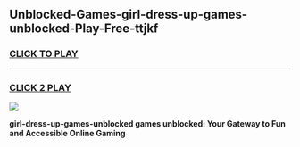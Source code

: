 
## Unblocked-Games-girl-dress-up-games-unblocked-Play-Free-ttjkf
<h3>
<a href="https://premium76.site?title=girl-dress-up-games-unblocked&ref=10A">CLICK TO PLAY</a></h3>
<hr>

<h3>
<a href="https://premium76.site?title=girl-dress-up-games-unblocked&ref=10A">CLICK 2 PLAY</a>
  
</h3>

<a href="https://premium76.site?title=girl-dress-up-games-unblocked&ref=10A"><img src="https://clearcache.store/games.png"></a>


**girl-dress-up-games-unblocked games unblocked: Your Gateway to Fun and Accessible Online Gaming**
